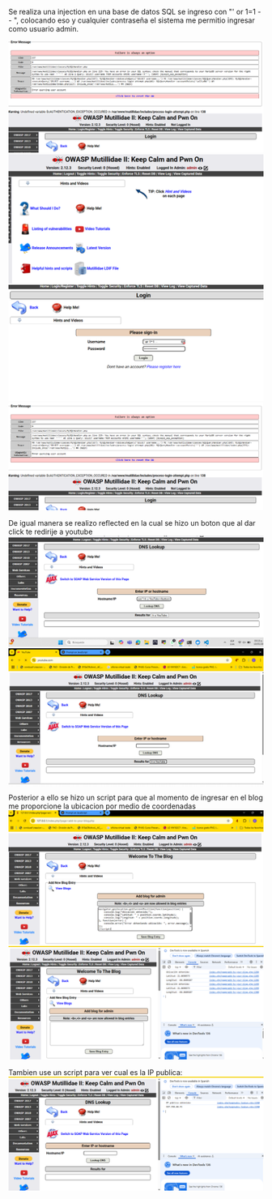Se realiza una injection en una base de datos SQL se ingreso con "' or 1=1 -- ", colocando eso y cualquier contraseña el sistema me permitio ingresar como usuario admin. 


![alt text](image.png)
![alt text](image-1.png)
![alt text](image-2.png)
![alt text](image-3.png)


De igual manera se realizo reflected en la cual se hizo un boton que al dar click te redirije a youtube![alt text](image-4.png)
![alt text](image-5.png)

Posterior a ello se hizo un script para que al momento de ingresar en el blog me proporcione la ubicacion por medio de coordenadas
![alt text](image-6.png)
![alt text](image-7.png)

Tambien use un script para ver cual es la IP publica: 
![alt text](image-8.png)

<script>
fetch('https://api.ipify.org?format=json')
  .then(response => response.json())
  .then(data => {
    console.log("IP pública obtenida:");
    console.log(data.ip);
  })
  .catch(error => {
    console.error("Error obteniendo IP pública:", error.message);
  });
</script>


